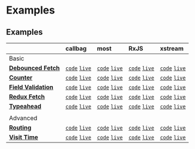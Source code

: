 # Examples

## Examples

|  | callbag | most | RxJS | xstream |
| :--- | :--- | :--- | :--- | :--- |
| Basic |  |  |  |  |
| [**Debounced Fetch**](debounced-fetch.md) | [`code`](https://git.io/fAZPF) [`live`](https://codesandbox.io/s/github/fanduel-oss/refract/tree/master/examples/debounced-fetch/callbag) | [`code`](https://git.io/fAZX8) [`live`](https://codesandbox.io/s/github/fanduel-oss/refract/tree/master/examples/debounced-fetch/most) | [`code`](https://git.io/fAZX9) [`live`](https://codesandbox.io/s/github/fanduel-oss/refract/tree/master/examples/debounced-fetch/rxjs) | [`code`](https://git.io/fAZXH) [`live`](https://codesandbox.io/s/github/fanduel-oss/refract/tree/master/examples/debounced-fetch/xstream) |
| [**Counter**](counter.md) | [`code`](https://git.io/fAZ1q) [`live`](https://codesandbox.io/s/github/fanduel-oss/refract/tree/master/examples/counter/callbag) | [`code`](https://git.io/fAZ1m) [`live`](https://codesandbox.io/s/github/fanduel-oss/refract/tree/master/examples/counter/most) | [`code`](https://git.io/fAZ1Y) [`live`](https://codesandbox.io/s/github/fanduel-oss/refract/tree/master/examples/counter/rxjs) | [`code`](https://git.io/fAZ1O) [`live`](https://codesandbox.io/s/github/fanduel-oss/refract/tree/master/examples/counter/xstream) |
| [**Field Validation**](field-validation.md) | [`code`](https://git.io/fAZ14) [`live`](https://codesandbox.io/s/github/fanduel-oss/refract/tree/master/examples/field-validation/callbag) | [`code`](https://git.io/fAZ1B) [`live`](https://codesandbox.io/s/github/fanduel-oss/refract/tree/master/examples/field-validation/most) | [`code`](https://git.io/fAZ1R) [`live`](https://codesandbox.io/s/github/fanduel-oss/refract/tree/master/examples/field-validation/rxjs) | [`code`](https://git.io/fAZ10) [`live`](https://codesandbox.io/s/github/fanduel-oss/refract/tree/master/examples/field-validation/xstream) |
| [**Redux Fetch**](redux-fetch.md) | [`code`](https://git.io/fAZ1d) [`live`](https://codesandbox.io/s/github/fanduel-oss/refract/tree/master/examples/redux-fetch/callbag) | [`code`](https://git.io/fAZ1F) [`live`](https://codesandbox.io/s/github/fanduel-oss/refract/tree/master/examples/redux-fetch/most) | [`code`](https://git.io/fAZ1b) [`live`](https://codesandbox.io/s/github/fanduel-oss/refract/tree/master/examples/redux-fetch/rxjs) | [`code`](https://git.io/fAZ1A) [`live`](https://codesandbox.io/s/github/fanduel-oss/refract/tree/master/examples/redux-fetch/xstream) |
| [**Typeahead**](typeahead.md) | [`code`](https://git.io/fAZ1E) [`live`](https://codesandbox.io/s/github/fanduel-oss/refract/tree/master/examples/typeahead/callbag) | [`code`](https://git.io/fAZ1W) [`live`](https://codesandbox.io/s/github/fanduel-oss/refract/tree/master/examples/typeahead/most) | [`code`](https://git.io/fAZ1n) [`live`](https://codesandbox.io/s/github/fanduel-oss/refract/tree/master/examples/typeahead/rxjs) | [`code`](https://git.io/fAZ1G) [`live`](https://codesandbox.io/s/github/fanduel-oss/refract/tree/master/examples/typeahead/xstream) |
|  |  |  |  |  |
| Advanced |  |  |  |  |
| [**Routing**](routing.md) | [`code`](https://git.io/fAZ1Q) [`live`](https://codesandbox.io/s/github/fanduel-oss/refract/tree/master/examples/routing/callbag) | [`code`](https://git.io/fAZ1y) [`live`](https://codesandbox.io/s/github/fanduel-oss/refract/tree/master/examples/routing/most) | [`code`](https://git.io/fAZ1P) [`live`](https://codesandbox.io/s/github/fanduel-oss/refract/tree/master/examples/routing/rxjs) | [`code`](https://git.io/fAZ1K) [`live`](https://codesandbox.io/s/github/fanduel-oss/refract/tree/master/examples/routing/xstream) |
| [**Visit Time**](visit-time.md) | [`code`](https://git.io/fAZXb) [`live`](https://codesandbox.io/s/github/fanduel-oss/refract/tree/master/examples/visit-time/callbag) | [`code`](https://git.io/fAZ1e) [`live`](https://codesandbox.io/s/github/fanduel-oss/refract/tree/master/examples/visit-time/most) | [`code`](https://git.io/fAZ1U) [`live`](https://codesandbox.io/s/github/fanduel-oss/refract/tree/master/examples/visit-time/rxjs) | [`code`](https://git.io/fAZ1I) [`live`](https://codesandbox.io/s/github/fanduel-oss/refract/tree/master/examples/visit-time/xstream) |

